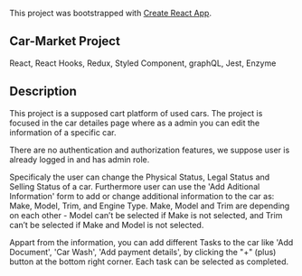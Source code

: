 This project was bootstrapped with [Create React App](https://github.com/facebook/create-react-app).

## Car-Market Project

React, React Hooks, Redux, Styled Component, graphQL, Jest, Enzyme

## Description
This project is a supposed cart platform of used cars. The project is focused in the car detailes page where as a admin you can edit the information of a specific car. 

There are no authentication and authorization features, we suppose user is already logged in and has admin role. 

Specificaly the user can change the Physical Status, Legal Status and Selling Status of a car. Furthermore user can use the 'Add Aditional Information' form to add or change additional information to the car as: Make, Model, Trim, and Engine Type. Make, Model and Trim are depending on each other - Model can’t be selected if Make is not selected, and Trim can’t be selected if Make and Model is not selected.

Appart from the information, you can add different Tasks to the car like 'Add Document', 'Car Wash', 'Add payment details', by clicking the "+" (plus) button at the bottom right corner. Each task can be selected as completed. 


